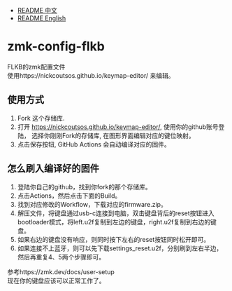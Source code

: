 - [README 中文](./README-ZH.md)
- [README English](./README.md)

# zmk-config-flkb
FLKB的zmk配置文件  
使用https://nickcoutsos.github.io/keymap-editor/ 来编辑。

## 使用方式

1. Fork 这个存储库.
2. 打开 https://nickcoutsos.github.io/keymap-editor/, 使用你的github账号登陆， 选择你刚刚Fork的存储库, 在图形界面编辑对应的键位映射。
3. 点击保存按钮, GitHub Actions 会自动编译对应的固件。

## 怎么刷入编译好的固件

1. 登陆你自己的github，找到你fork的那个存储库。
2. 点击Actions，然后点击下面的Build。
3. 找到对应修改的Workflow，下载对应的firmware.zip。
4. 解压文件，将键盘通过usb-c连接到电脑，双击键盘背后的reset按钮进入bootloader模式，将left.u2f复制到左边的键盘，right.u2f复制到右边的键盘。
5. 如果右边的键盘没有响应，则同时按下左右的reset按钮同时松开即可。
6. 如果连接不上蓝牙，则可以先下载settings_reset.u2f，分别刷到左右半边，然后再重复4、5两个步骤即可。

参考https://zmk.dev/docs/user-setup  
现在你的键盘应该可以正常工作了。
